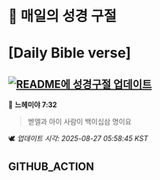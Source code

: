 # 🙏 매일의 성경 구절
# [Daily Bible verse]
## [![README에 성경구절 업데이트](https://github.com/DONGSUKA/first_test/actions/workflows/update-readme-bible.yml/badge.svg)](https://github.com/DONGSUKA/first_test/actions/workflows/update-readme-bible.yml)
<!-- START_BIBLE_VERSE -->
📖 **느헤미야 7:32**
> 벧엘과 아이 사람이 백이십삼 명이요

🕊️ _업데이트 시각: 2025-08-27 05:58:45 KST_
  <!-- END_BIBLE_VERSE -->
## GITHUB_ACTION
